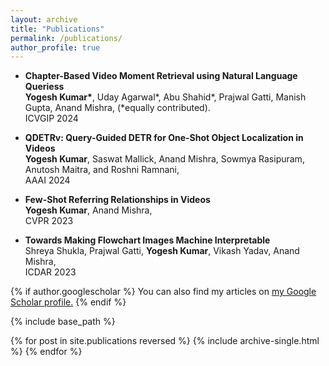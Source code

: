 ```yaml
---
layout: archive
title: "Publications"
permalink: /publications/
author_profile: true
---
```

<!-- TEMP WAY -->

* <strong>Chapter-Based Video Moment Retrieval using Natural Language Queriess</strong> <br>
  <strong>Yogesh Kumar*</strong>, Uday Agarwal*,  Abu Shahid*, Prajwal Gatti, Manish Gupta, Anand Mishra, (*equally contributed).
  <br>
  ICVGIP 2024 <br>


* <strong>QDETRv: Query-Guided DETR for One-Shot Object Localization in Videos</strong> <br>
  <strong>Yogesh Kumar</strong>, Saswat Mallick, Anand Mishra, Sowmya Rasipuram, Anutosh Maitra, and Roshni Ramnani,
  <br>
  AAAI 2024 <br>
  
* <strong>Few-Shot Referring Relationships in Videos</strong> <br>
  <strong>Yogesh Kumar</strong>, Anand Mishra,
  <br>
  CVPR 2023 <br>
  
* <strong>Towards Making Flowchart Images Machine Interpretable</strong> <br>
  Shreya Shukla, Prajwal Gatti, <strong>Yogesh Kumar</strong>, Vikash Yadav, Anand Mishra,
  <br>
  ICDAR 2023
  
{% if author.googlescholar %}
  You can also find my articles on <u><a href="{{author.googlescholar}}">my Google Scholar profile</a>.</u>
{% endif %}

{% include base_path %}

{% for post in site.publications reversed %}
  {% include archive-single.html %}
{% endfor %}
